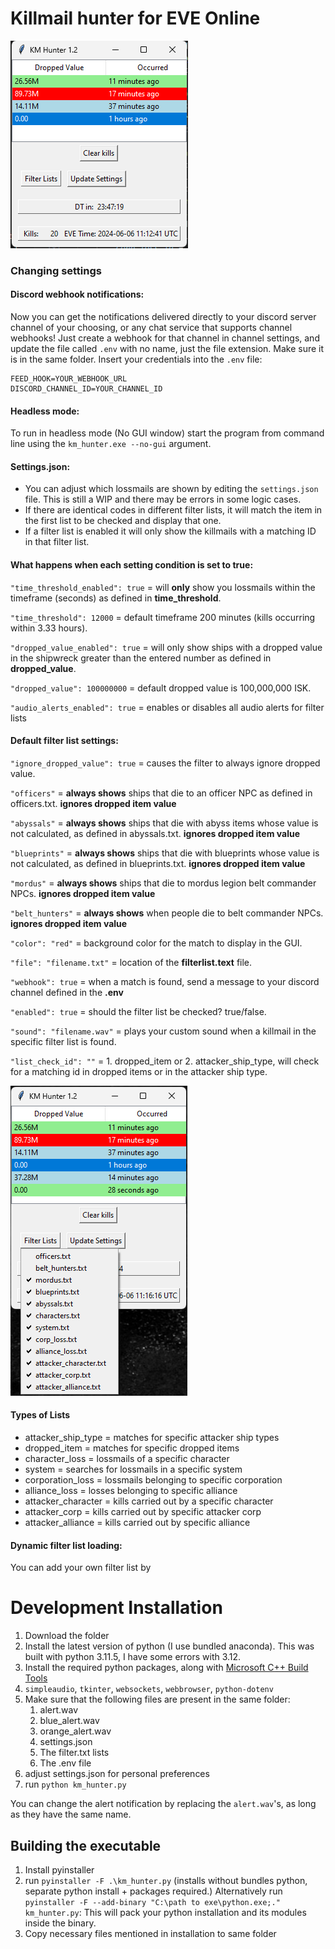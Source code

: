 # Killmail hunter for EVE Online

![KM-Hunter preview](images/example.png "Example preview")

### Changing settings

#### Discord webhook notifications:

Now you can get the notifications delivered directly to your discord server channel of your choosing, or any chat service that supports channel webhooks!
Just create a webhook for that channel in channel settings, and update the file called `.env` with no name, just the file extension. Make sure
it is in the same folder.
Insert your credentials into the `.env` file:

```
FEED_HOOK=YOUR_WEBHOOK_URL
DISCORD_CHANNEL_ID=YOUR_CHANNEL_ID
```

#### Headless mode:

To run in headless mode (No GUI window) start the program from command line using the `km_hunter.exe --no-gui` argument.

#### Settings.json:

- You can adjust which lossmails are shown by editing the `settings.json` file. This is still a WIP and there may be errors in some logic cases.
- If there are identical codes in different filter lists, it will match the item in the first list to be checked and display that one.
- If a filter list is enabled it will only show the killmails with a matching ID in that filter list.

#### What happens when each setting condition is set to true:

`"time_threshold_enabled": true` = will **only** show you lossmails within the timeframe (seconds) as defined in **time_threshold**.

`"time_threshold": 12000` = default timeframe 200 minutes (kills occurring within 3.33 hours).

`"dropped_value_enabled": true` = will only show ships with a dropped value in the shipwreck greater than the entered number as defined in **dropped_value**.

`"dropped_value": 100000000` = default dropped value is 100,000,000 ISK.

`"audio_alerts_enabled": true` = enables or disables all audio alerts for filter lists

#### Default filter list settings:

`"ignore_dropped_value": true` = causes the filter to always ignore dropped value.

`"officers"` = **always shows** ships that die to an officer NPC as defined in officers.txt. **ignores dropped item value**

`"abyssals"` = **always shows** ships that die with abyss items whose value is not calculated, as defined in abyssals.txt. **ignores dropped item value**

`"blueprints"` = **always shows** ships that die with blueprints whose value is not calculated, as defined in blueprints.txt. **ignores dropped item value**

`"mordus"` = **always shows** ships that die to mordus legion belt commander NPCs. **ignores dropped item value**

`"belt_hunters"` = **always shows** when people die to belt commander NPCs. **ignores dropped item value**

`"color": "red"` = background color for the match to display in the GUI.

`"file": "filename.txt"` = location of the **filterlist.text** file.

`"webhook": true` = when a match is found, send a message to your discord channel defined in the **.env**

`"enabled": true` = should the filter list be checked? true/false.

`"sound": "filename.wav"` = plays your custom sound when a killmail in the specific filter list is found.

`"list_check_id": ""` = 1. dropped_item or 2. attacker_ship_type, will check for a matching id in dropped items or in the attacker ship type.

![KM-Hunter filter list preview](images/filter-list-example.png "Filter list example preview")

#### Types of Lists

- attacker_ship_type = matches for specific attacker ship types
- dropped_item = matches for specific dropped items
- character_loss = lossmails of a specific character
- system = searches for lossmails in a specific system
- corporation_loss = lossmails belonging to specific corporation
- alliance_loss = losses belonging to specific alliance
- attacker_character = kills carried out by a specific character
- attacker_corp = kills carried out by specific attacker corp
- attacker_alliance = kills carried out by specific alliance

#### Dynamic filter list loading:

You can add your own filter list by

# Development Installation

1. Download the folder
2. Install the latest version of python (I use bundled anaconda). This was built with python 3.11.5, I have some errors with 3.12.
3. Install the required python packages, along with [Microsoft C++ Build Tools](https://visualstudio.microsoft.com/visual-cpp-build-tools/)
4. `simpleaudio`, `tkinter`, `websockets`, `webbrowser`, `python-dotenv`
5. Make sure that the following files are present in the same folder:
   1. alert.wav
   2. blue_alert.wav
   3. orange_alert.wav
   4. settings.json
   5. The filter.txt lists
   6. The .env file
6. adjust settings.json for personal preferences
7. run `python km_hunter.py`

You can change the alert notification by replacing the `alert.wav`'s, as long as they have the same name.

## Building the executable

1. Install pyinstaller
2. run `pyinstaller -F .\km_hunter.py` (installs without bundles python, separate python install + packages required.)
   Alternatively run `pyinstaller -F --add-binary "C:\path to exe\python.exe;." km_hunter.py`: This will
   pack your python installation and its modules inside the binary.
3. Copy necessary files mentioned in installation to same folder
